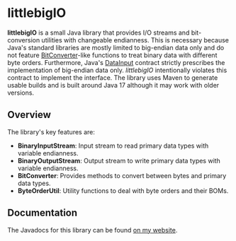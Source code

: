 # littlebigIO
**littlebigIO** is a small Java library that provides I/O streams and bit-conversion utilities with changeable endianness. This is necessary because Java's standard libraries are mostly limited to big-endian data only and do not feature [BitConverter](https://www.google.com/search?q=c%23+bitconverter&rlz=1C1CHBF_deDE926DE926&oq=c%23+bitconverter&aqs=chrome.0.0i512l4j0i22i30l3j69i58.1743j0j4&sourceid=chrome&ie=UTF-8)-like functions to treat binary data with different byte orders. Furthermore, Java's [DataInput](https://docs.oracle.com/javase/8/docs/api/java/io/DataInput.html) contract strictly prescribes the implementation of big-endian data only. *littlebigIO* intentionally violates this contract to implement the interface. The library uses Maven to generate usable builds and is built around Java 17 although it may work with older versions.

## Overview
The library's key features are:
- **BinaryInputStream**: Input stream to read primary data types with variable endianness.
- **BinaryOutputStream**: Output stream to write primary data types with variable endianness.
- **BitConverter**: Provides methods to convert between bytes and primary data types.
- **ByteOrderUtil**: Utility functions to deal with byte orders and their BOMs.

## Documentation
The Javadocs for this library can be found [on my website](https://aurumsmods.com/littlebigIO/com/aurumsmods/littlebigio/package-summary.html).